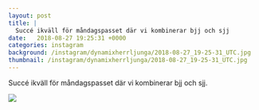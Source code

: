 ```yaml
---
layout: post
title: |
  Succé ikväll för måndagspasset där vi kombinerar bjj och sjj
date:   2018-08-27 19:25:31 +0000
categories: instagram
background: /instagram/dynamixherrljunga/2018-08-27_19-25-31_UTC.jpg
thumbnail: /instagram/dynamixherrljunga/2018-08-27_19-25-31_UTC.jpg
---
```

Succé ikväll för måndagspasset där vi kombinerar bjj och sjj. 



<img src='/www-dynamix-herrljunga/instagram/dynamixherrljunga/2018-08-27_19-25-31_UTC.jpg' class='img-fluid' />

